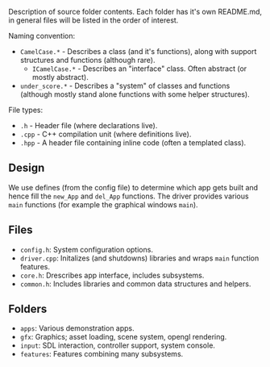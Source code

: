 Description of source folder contents. Each folder has it's own README.md, in general files will be listed in the order of interest.

Naming convention:

* `CamelCase.*` - Describes a class (and it's functions), along with support structures and functions (although rare).
  * `ICamelCase.*` - Describes an "interface" class. Often abstract (or mostly abstract).
* `under_score.*` - Describes a "system" of classes and functions (although mostly stand alone functions with some helper structures).

File types:

* `.h` - Header file (where declarations live).
* `.cpp` - C++ compilation unit (where definitions live).
* `.hpp` - A header file containing inline code (often a templated class).

## Design

We use defines (from the config file) to determine which app gets built and hence fill the `new_App` and `del_App` functions. The driver provides various `main` functions (for example the graphical windows `main`).

## Files

* `config.h`: System configuration options.
* `driver.cpp`: Initalizes (and shutdowns) libraries and wraps `main` function features.
* `core.h`: Drescribes app interface, includes subsystems.
* `common.h`: Includes libraries and common data structures and helpers.

## Folders

* `apps`: Various demonstration apps.
* `gfx`: Graphics; asset loading, scene system, opengl rendering.
* `input`: SDL interaction, controller support, system console.
* `features`: Features combining many subsystems.
